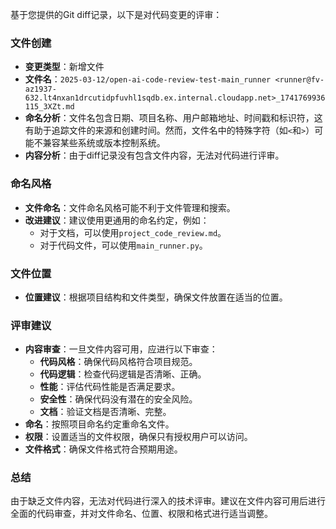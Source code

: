基于您提供的Git diff记录，以下是对代码变更的评审：

### 文件创建
- **变更类型**：新增文件
- **文件名**：`2025-03-12/open-ai-code-review-test-main_runner <runner@fv-az1937-632.lt4nxan1drcutidpfuvhl1sqdb.ex.internal.cloudapp.net>_1741769936115_3XZt.md`
- **命名分析**：文件名包含日期、项目名称、用户邮箱地址、时间戳和标识符，这有助于追踪文件的来源和创建时间。然而，文件名中的特殊字符（如`<`和`>`）可能不兼容某些系统或版本控制系统。
- **内容分析**：由于diff记录没有包含文件内容，无法对代码进行评审。

### 命名风格
- **文件命名**：文件命名风格可能不利于文件管理和搜索。
- **改进建议**：建议使用更通用的命名约定，例如：
  - 对于文档，可以使用`project_code_review.md`。
  - 对于代码文件，可以使用`main_runner.py`。

### 文件位置
- **位置建议**：根据项目结构和文件类型，确保文件放置在适当的位置。

### 评审建议
- **内容审查**：一旦文件内容可用，应进行以下审查：
  - **代码风格**：确保代码风格符合项目规范。
  - **代码逻辑**：检查代码逻辑是否清晰、正确。
  - **性能**：评估代码性能是否满足要求。
  - **安全性**：确保代码没有潜在的安全风险。
  - **文档**：验证文档是否清晰、完整。
- **命名**：按照项目命名约定重命名文件。
- **权限**：设置适当的文件权限，确保只有授权用户可以访问。
- **文件格式**：确保文件格式符合预期用途。

### 总结
由于缺乏文件内容，无法对代码进行深入的技术评审。建议在文件内容可用后进行全面的代码审查，并对文件命名、位置、权限和格式进行适当调整。